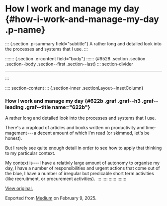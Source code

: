 <div>

# How I work and manage my day {#how-i-work-and-manage-my-day .p-name}

</div>

::: {.section .p-summary field="subtitle"}
A rather long and detailed look into the processes and systems that I
use.
:::

::::::: {.section .e-content field="body"}
:::::: {#9528 .section .section .section--body .section--first .section--last}
::: section-divider

------------------------------------------------------------------------
:::

:::: section-content
::: {.section-inner .sectionLayout--insetColumn}
### How I work and manage my day {#622b .graf .graf--h3 .graf--leading .graf--title name="622b"}

A rather long and detailed look into the processes and systems that I
use. 

There's a crapload of articles and books written on productivity and
time-magement --- a decent amount of which I'm read (or skimmed, let's
be honest). 

But I rarely see quite enough detail in order to see how to apply that
thinking to my particular context. 

My context is --- I have a relativly large amount of autonomy to
organise my day, I have a number of responsibilities and urgent actions
that come out of the blue, I have a number of irregular but predicable
short term activities (like recruitment, or procurement activities). 
:::
::::
::::::
:::::::

[View original.](https://medium.com/p/ae1e32cb7783)

Exported from [Medium](https://medium.com) on February 9, 2025.
